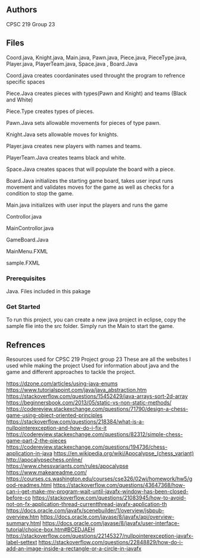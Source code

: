 ## Authors

CPSC 219 Group 23

## Files
Coord.java, Knight.java, Main.java, Pawn.java, Piece.java, PieceType.java, Player.java, PlayerTeam.java, Space.java , Board.Java

Coord.java creates coordaninates used throught the program to refrence specific spaces

Piece.Java creates pieces with types(Pawn and Knight) and teams (Black and White)

Piece.Type creates types of pieces.

Pawn.Java sets allowable movements for pieces of type pawn.

Knight.Java sets allowable moves for knights.

Player.java creates new players with names and teams.

PlayerTeam.Java creates teams black and white.

Space.Java creates spaces that will populate the board with a piece. 

Board.Java initializes the starting game board, takes user input runs movement and validates moves for the game as well as checks for a condition to stop the game.

Main.java initializes with user input the players and runs the game

Controllor.java

MainControllor.java

GameBoard.Java

MainMenu.FXML

sample.FXML

### Prerequisites
Java.
Files included in this pakage

### Get Started
To run this project, you can create a new java project in eclipse, copy the sample flie into the src folder. Simply run the Main to start the game.
## Refrences
Resources used for CPSC 219 Project group 23
These are all the websites I used while making the project
Used for information about java and the game and different approaches to tackle the project.


https://dzone.com/articles/using-java-enums
https://www.tutorialspoint.com/java/java_abstraction.htm
https://stackoverflow.com/questions/15452429/java-arrays-sort-2d-array
https://beginnersbook.com/2013/05/static-vs-non-static-methods/
https://codereview.stackexchange.com/questions/71790/design-a-chess-game-using-object-oriented-principles
https://stackoverflow.com/questions/218384/what-is-a-nullpointerexception-and-how-do-i-fix-it
https://codereview.stackexchange.com/questions/82312/simple-chess-game-part-2-the-pieces
https://codereview.stackexchange.com/questions/194736/chess-application-in-java
https://en.wikipedia.org/wiki/Apocalypse_(chess_variant)
http://apocalypsechess.online/
https://www.chessvariants.com/rules/apocalypse
https://www.makeareadme.com/
https://courses.cs.washington.edu/courses/cse326/02wi/homework/hw5/good-readmes.html
https://stackoverflow.com/questions/43647368/how-can-i-get-make-my-program-wait-until-javafx-window-has-been-closed-before-co
https://stackoverflow.com/questions/21083945/how-to-avoid-not-on-fx-application-thread-currentthread-javafx-application-th
https://docs.oracle.com/javafx/scenebuilder/1/overview/jsbpub-overview.htm
https://docs.oracle.com/javase/8/javafx/api/overview-summary.html
https://docs.oracle.com/javase/8/javafx/user-interface-tutorial/choice-box.htm#BCEDJAEH
https://stackoverflow.com/questions/22145327/nullpointerexception-javafx-label-settext
https://stackoverflow.com/questions/22848829/how-do-i-add-an-image-inside-a-rectangle-or-a-circle-in-javafx

